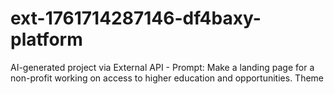 # ext-1761714287146-df4baxy-platform
AI-generated project via External API - Prompt: Make a landing page for a non-profit working on access to higher education and opportunities. Theme 
